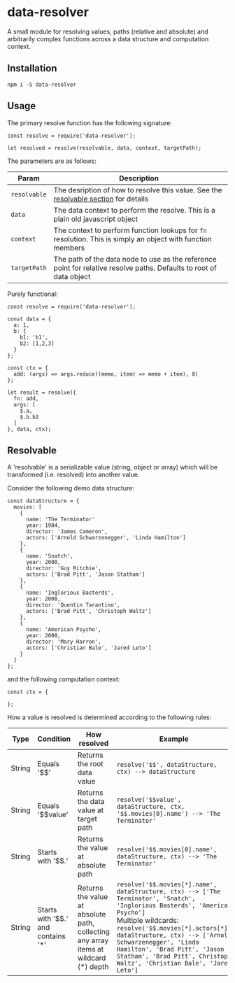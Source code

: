 # data-resolver
A small module for resolving values, paths (relative and absolute) and arbitrarily complex functions across a data structure and computation context.

## Installation
```
npm i -S data-resolver
```

## Usage
The primary resolve function has the following signature:

```
const resolve = require('data-resolver');

let resolved = resolve(resolvable, data, context, targetPath);
```

The parameters are as follows:

| Param | Description |
|-|-|
| `resolvable` | The desription of how to resolve this value. See the [resolvable section](#resolvable) for details |
| `data` | The data context to perform the resolve. This is a plain old javascript object |
| `context` | The context to perform function lookups for `fn` resolution. This is simply an object with function members |
| `targetPath` | The path of the data node to use as the reference point for relative resolve paths. Defaults to root of data object |

Purely functional:

```
const resolve = require('data-resolver');

const data = {
  a: 1,
  b: {
    b1: 'b1',
    b2: [1,2,3]
  }
};

const ctx = {
  add: (args) => args.reduce((memo, item) => memo + item), 0)
};

let result = resolve({
  fn: add,
  args: [
    $.a,
    $.b.b2
  ]
}, data, ctx);
```

## Resolvable
A 'resolvable' is a serializable value (string, object or array) which will be transformed (i.e. resolved) into another value.

Consider the following demo data structure:

```
const dataStructure = {
  movies: [
    {
      name: 'The Terminator'
      year: 1984,
      director: 'James Cameron',
      actors: ['Arnold Schwarzenegger', 'Linda Hamilton']
    },
    {
      name: 'Snatch',
      year: 2000,
      director: 'Guy Ritchie',
      actors: ['Brad Pitt', 'Jason Statham']
    },
    {
      name: 'Inglorious Basterds',
      year: 2008,
      director: 'Quentin Tarantino',
      actors: ['Brad Pitt', 'Christoph Waltz']
    },
    {
      name: 'American Psycho',
      year: 2000,
      director: 'Mary Harron',
      actors: ['Christian Bale', 'Jared Leto']
    }
  ]
};
```

and the following computation context:

```
const ctx = {

};
```

How a value is resolved is determined according to the following rules:

| Type | Condition | How resolved | Example |
|-|-|-|-|
| String | Equals '$$' | Returns the root data value | `resolve('$$', dataStructure, ctx) --> dataStructure` |
| String | Equals '$$value' | Returns the data value at target path | `resolve('$$value', dataStructure, ctx, '$$.movies[0].name') --> 'The Terminator'` |
| String | Starts with '$$.' | Returns the value at absolute path | `resolve('$$.movies[0].name', dataStructure, ctx) --> 'The Terminator'` |
| String | Starts with '$$.' and contains '*' | Returns the value at absolute path, collecting any array items at wildcard (*) depth | `resolve('$$.movies[*].name', dataStructure, ctx) --> ['The Terminator', 'Snatch', 'Inglorious Basterds', 'American Psycho']`<br>Multiple wildcards:<br> `resolve('$$.movies[*].actors[*], dataStructure, ctx) --> ['Arnold Schwarzenegger', 'Linda Hamilton', 'Brad Pitt', 'Jason Statham', 'Brad Pitt', Christoph Waltz', 'Christian Bale', 'Jared Leto']` |